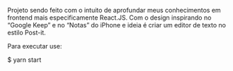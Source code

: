 Projeto sendo feito com o intuito de aprofundar meus conhecimentos em frontend mais especificamente React.JS. 
Com o design inspirando no “Google Keep” e no “Notas” do iPhone e ideia é criar um editor de texto no estilo Post-it. 

Para executar use: 

$ yarn start